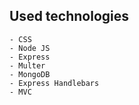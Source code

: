 ## Used technologies
    - CSS
    - Node JS
    - Express
    - Multer
    - MongoDB
    - Express Handlebars
    - MVC
